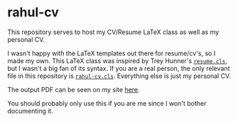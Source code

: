rahul-cv
========

This repository serves to host my CV/Resume LaTeX class as well as my personal
CV.

I wasn't happy with the LaTeX templates out there for resume/cv's, so I made my
own. This LaTeX class was inspired by Trey Hunner's
[`resume.cls`](https://github.com/treyhunner/resume), but I wasn't a big fan of
its syntax. If you are a real person, the only relevant file in this repository
is [`rahul-cv.cls`](/rahul-cv.cls).  Everything else is just my personal CV.

The output PDF can be seen on my site
[here](http://rahul.sh/files/rahulparhi_cv.pdf).

You should probably only use this if you are me since I won't bother documenting
it.
